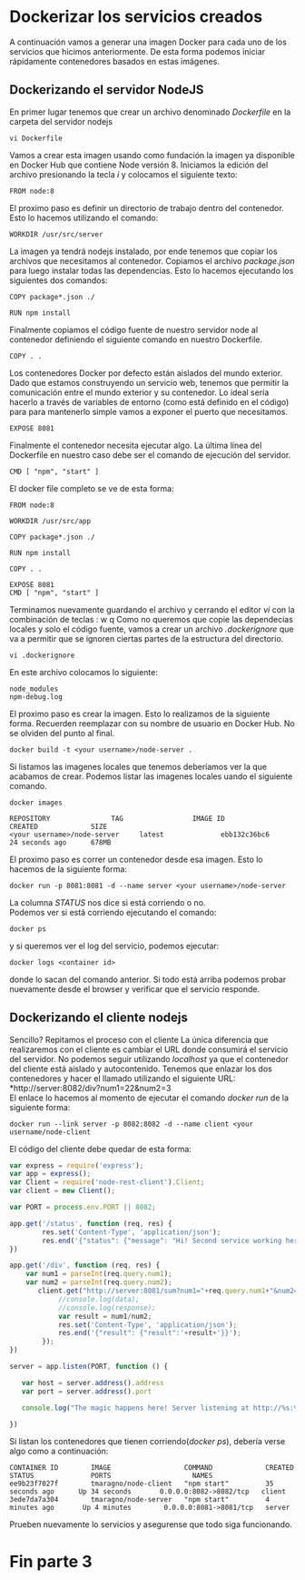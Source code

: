 # Dockerizar los servicios creados
A continuación vamos a generar una imagen Docker para cada uno de los servicios que hicimos anteriormente. De esta forma podemos iniciar rápidamente contenedores basados en estas imágenes. 

## Dockerizando el servidor NodeJS
En primer lugar tenemos que crear un archivo denominado *Dockerfile* en la carpeta del servidor nodejs
```shell
vi Dockerfile
```
Vamos a crear esta imagen usando como fundación la imagen ya disponible en Docker Hub que contiene Node versión 8. Iniciamos la edición del archivo presionando la tecla *i* y colocamos el siguiente texto:
```docker
FROM node:8
```
El proximo paso es definir un directorio de trabajo dentro del contenedor. Esto lo hacemos utilizando el comando:
```docker
WORKDIR /usr/src/server
```
La imagen ya tendrá nodejs instalado, por ende tenemos que copiar los archivos que necesitamos al contenedor. Copiamos el archivo *package.json* para luego instalar todas las dependencias. Esto lo hacemos ejecutando los siguientes dos comandos:
```docker
COPY package*.json ./

RUN npm install
```
Finalmente copiamos el código fuente de nuestro servidor node al contenedor definiendo el siguiente comando en nuestro Dockerfile.
```docker
COPY . .
```
Los contenedores Docker por defecto están aislados del mundo exterior. Dado que estamos construyendo un servicio web, tenemos que permitir la comunicación entre el mundo exterior y su contenedor. Lo ideal sería hacerlo a través de variables de entorno (como está definido en el código) para para mantenerlo simple vamos a exponer el puerto que necesitamos.
```docker
EXPOSE 8081
```
Finalmente el contenedor necesita ejecutar algo. La última línea del Dockerfile en nuestro caso debe ser el comando de ejecución del servidor. 
```docker
CMD [ "npm", "start" ]
```
El docker file completo se ve de esta forma:
```docker
FROM node:8

WORKDIR /usr/src/app

COPY package*.json ./

RUN npm install

COPY . .

EXPOSE 8081
CMD [ "npm", "start" ]
```
Terminamos nuevamente guardando el archivo y cerrando el editor *vi* con la combinación de teclas : w q <enter>
Como no queremos que copie las dependecias locales y solo el código fuente, vamos a crear un archivo *.dockerignore* que va a permitir que se ignoren ciertas partes de la estructura del directorio.
```shell
vi .dockerignore
```
En este archivo colocamos lo siguiente:
```docker
node_modules
npm-debug.log
```
El proximo paso es crear la imagen. Esto lo realizamos de la siguiente forma. Recuerden reemplazar <username> con su nombre de usuario en Docker Hub. No se olviden del punto al final.
```shell
docker build -t <your username>/node-server .
```
Si listamos las imagenes locales que tenemos deberíamos ver la que acabamos de crear. Podemos listar las imagenes locales uando el siguiente comando.
```shell
docker images

REPOSITORY               TAG                 IMAGE ID            CREATED             SIZE
<your username>/node-server     latest              ebb132c36bc6        24 seconds ago      678MB
```
El proximo paso es correr un contenedor desde esa imagen. Esto lo hacemos de la siguiente forma:
```shell
docker run -p 8081:8081 -d --name server <your username>/node-server
```
La columna *STATUS* nos dice si está corriendo o no. <br/>
Podemos ver si está corriendo ejecutando el comando:
```shell
docker ps
```
y si queremos ver el log del servicio, podemos ejecutar:
```shell
docker logs <container id>
```
donde <container id> lo sacan del comando anterior. Si todo está arriba podemos probar nuevamente desde el browser y verificar que el servicio responde.

## Dockerizando el cliente nodejs
Sencillo? Repitamos el proceso con el cliente
La única diferencia que realizaremos con el cliente es cambiar el URL donde consumirá el servicio del servidor. No podemos seguir utilizando *localhost* ya que el contenedor del cliente está aislado y autocontenido. Tenemos que enlazar los dos contenedores y hacer el llamado utilizando el siguiente URL: *http://server:8082/div?num1=22&num2=3 <br/>
El enlace lo hacemos al momento de ejecutar el comando *docker run* de la siguiente forma:
```shell
docker run --link server -p 8082:8082 -d --name client <your username/node-client
```
El código del cliente debe quedar de esta forma:
```javascript
var express = require('express');
var app = express();
var Client = require('node-rest-client').Client;
var client = new Client();

var PORT = process.env.PORT || 8082;

app.get('/status', function (req, res) {
        res.set('Content-Type', 'application/json');
        res.end('{"status": {"message": "Hi! Second service working here!"}}');
})

app.get('/div', function (req, res) {
	var num1 = parseInt(req.query.num1);
	var num2 = parseInt(req.query.num2);
       client.get("http://server:8081/sum?num1="+req.query.num1+"&num2="+req.query.num2, function (data, response) {
			//console.log(data);
			//console.log(response);
			var result = num1/num2;
			res.set('Content-Type', 'application/json');
			res.end('{"result": {"result":'+result+'}}');
		});
})

server = app.listen(PORT, function () {

   var host = server.address().address
   var port = server.address().port

   console.log("The magic happens here! Server listening at http://%s:%s", host, port)

})
```
Si listan los contenedores que tienen corriendo(*docker ps*), debería verse algo como a continuación:
```shell
CONTAINER ID        IMAGE                  COMMAND             CREATED             STATUS              PORTS                    NAMES
ee9b23f7027f        tmaragno/node-client   "npm start"         35 seconds ago      Up 34 seconds       0.0.0.0:8082->8082/tcp   client
3ede7da7a304        tmaragno/node-server   "npm start"         4 minutes ago       Up 4 minutes        0.0.0.0:8081->8081/tcp   server
```
Prueben nuevamente lo servicios y asegurense que todo siga funcionando.

# Fin parte 3


